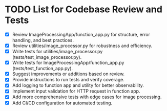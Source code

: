 # TODO List for Codebase Review and Tests

- [x] Review ImageProcessingApp/function_app.py for structure, error handling, and best practices.
- [x] Review utilities/image_processor.py for robustness and efficiency.
- [x] Write tests for utilities/image_processor.py (tests/test_image_processor.py).
- [x] Write tests for ImageProcessingApp/function_app.py (tests/test_function_app.py).
- [x] Suggest improvements or additions based on review.
- [x] Provide instructions to run tests and verify coverage.
- [x] Add logging to function app and utility for better observability.
- [x] Implement input validation for HTTP request in function app.
- [x] Add more comprehensive tests with edge cases for image processing.
- [x] Add CI/CD configuration for automated testing.

